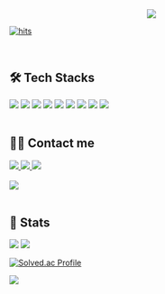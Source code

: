 <div align="center">
  <img src="https://capsule-render.vercel.app/api?type=waving&color=3d9de6&height=180&text=Noeul's%20GitHub&animation=fadeIn&fontColor=ffffff&fontSize=60" />
</div>

[![hits](https://myhits.vercel.app/api/hit/https%3A%2F%2Fgithub.com%2Fgeniusjun?color=blue&label=hits&size=small)](https://myhits.vercel.app)

<br/>

## 🛠️ Tech Stacks
<div align="left"> 
  <img src="https://img.shields.io/badge/Spring Boot-6DB33F?style=plastic&logo=Spring Boot&logoColor=white"/>
  <img src="https://img.shields.io/badge/Notion-000000?style=plastic&logo=Notion&logoColor=white"/>
  <img src="https://img.shields.io/badge/MySQL-4479A1?style=plastic&logo=MySQL&logoColor=white"/>
  <img src="https://img.shields.io/badge/Java-007396?style=plastic&logo=Java&logoColor=white"/>
  <img src="https://img.shields.io/badge/Github-181717?style=plastic&logo=Github&logoColor=white"/>
  <img src="https://img.shields.io/badge/Git-F05032?style=plastic&logo=Git&logoColor=white"/>
  <img src="https://img.shields.io/badge/C-A8B9CC?style=plastic&logo=C&logoColor=white"/>
  <img src="https://img.shields.io/badge/C++-00599C?style=plastic&logo=C%2B%2B&logoColor=white"/>
  <img src="https://img.shields.io/badge/Spring-6DB33F?style=plastic&logo=Spring&logoColor=white"/>
</div>

<br/>

## 🧑‍💻 Contact me
<div align="left"> 
  <a href="https://geniusjun4663.tistory.com/">
    <img src="https://img.shields.io/badge/Tistory-000000?style=plastic&logo=Tistory&logoColor=white"/>
  </a>
  <a href="https://www.notion.so/196f3b5f600880bb8715f312a0b28261">
    <img src="https://img.shields.io/badge/Notion-000000?style=plastic&logo=Notion&logoColor=white"/>
  </a>
  <a href="mailto:geniusjun4663@gmail.com">
    <img src="https://img.shields.io/badge/Gmail-EA4335?style=plastic&logo=Gmail&logoColor=white"/>
  </a>
</div>

<br/>

<div align="left">
  <a href="https://hits.seeyoufarm.com">
    <img src="https://hits.seeyoufarm.com/api/count/incr/badge.svg?url=https%3A%2F%2Fgithub.com%2FNoeul%2F&count_bg=%23000000&title_bg=%23000000&icon=github.svg&icon_color=%23FFFFFF&title=GitHub&edge_flat=false"/>
  </a>
</div>

<br/>

## 🏅 Stats
<div align="left">
  <img src="https://github-readme-stats.vercel.app/api?username=Noeul&bg_color=180,ffffff,00000000&title_color=000000&text_color=000000" />
  <img src="https://github-readme-stats.vercel.app/api/top-langs/?username=Noeul&layout=compact&bg_color=180,ffffff,00000000&title_color=000000&text_color=000000" />

  
  [![Solved.ac Profile](https://mazassumnida.wtf/api/v2/generate_badge?boj=geniusjun4663)](https://solved.ac/profile/geniusjun4663)


<img src="http://mazandi.herokuapp.com/api?handle={geniusjun4663}&theme=warm"/>
</div>




